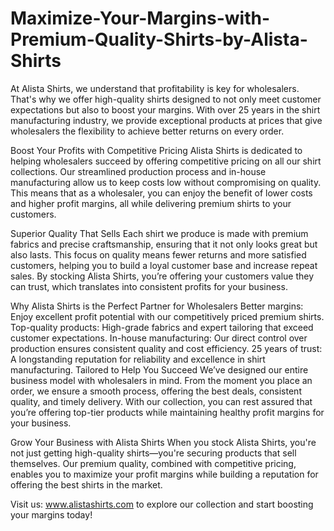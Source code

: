 # Maximize-Your-Margins-with-Premium-Quality-Shirts-by-Alista-Shirts
At Alista Shirts, we understand that profitability is key for wholesalers. That's why we offer high-quality shirts designed to not only meet customer expectations but also to boost your margins. With over 25 years in the shirt manufacturing industry, we provide exceptional products at prices that give wholesalers the flexibility to achieve better returns on every order.

Boost Your Profits with Competitive Pricing
Alista Shirts is dedicated to helping wholesalers succeed by offering competitive pricing on all our shirt collections. Our streamlined production process and in-house manufacturing allow us to keep costs low without compromising on quality. This means that as a wholesaler, you can enjoy the benefit of lower costs and higher profit margins, all while delivering premium shirts to your customers.

Superior Quality That Sells
Each shirt we produce is made with premium fabrics and precise craftsmanship, ensuring that it not only looks great but also lasts. This focus on quality means fewer returns and more satisfied customers, helping you to build a loyal customer base and increase repeat sales. By stocking Alista Shirts, you’re offering your customers value they can trust, which translates into consistent profits for your business.

Why Alista Shirts is the Perfect Partner for Wholesalers
Better margins: Enjoy excellent profit potential with our competitively priced premium shirts.
Top-quality products: High-grade fabrics and expert tailoring that exceed customer expectations.
In-house manufacturing: Our direct control over production ensures consistent quality and cost efficiency.
25 years of trust: A longstanding reputation for reliability and excellence in shirt manufacturing.
Tailored to Help You Succeed
We’ve designed our entire business model with wholesalers in mind. From the moment you place an order, we ensure a smooth process, offering the best deals, consistent quality, and timely delivery. With our collection, you can rest assured that you’re offering top-tier products while maintaining healthy profit margins for your business.

Grow Your Business with Alista Shirts
When you stock Alista Shirts, you're not just getting high-quality shirts—you're securing products that sell themselves. Our premium quality, combined with competitive pricing, enables you to maximize your profit margins while building a reputation for offering the best shirts in the market.

Visit us: www.alistashirts.com to explore our collection and start boosting your margins today!
